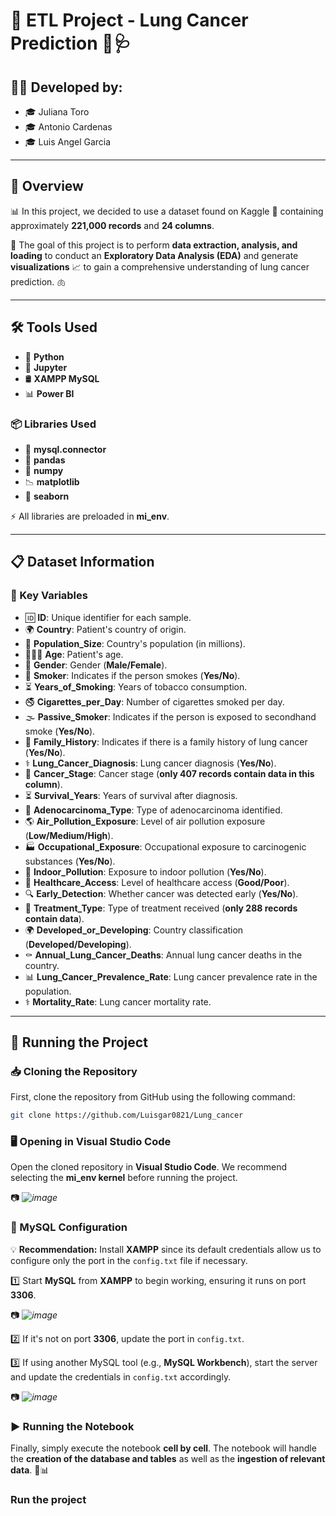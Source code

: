 # 🚀 ETL Project - Lung Cancer Prediction 🏥🩺

## 👩‍💻 Developed by:
- 🎓 Juliana Toro
- 🎓 Antonio Cardenas
- 🎓 Luis Angel Garcia

---

## 📌 Overview

📊 In this project, we decided to use a dataset found on Kaggle 📂 containing approximately **221,000 records** and **24 columns**.

🎯 The goal of this project is to perform **data extraction, analysis, and loading** to conduct an **Exploratory Data Analysis (EDA)** and generate **visualizations** 📈 to gain a comprehensive understanding of lung cancer prediction. 🫁

---

## 🛠️ Tools Used

- 🐍 **Python**
- 📒 **Jupyter**
- 🛢️ **XAMPP MySQL**
- 📊 **Power BI**

### 📦 Libraries Used

- 🔗 **mysql.connector**
- 🐼 **pandas**
- 🔢 **numpy**
- 📉 **matplotlib**
- 🎨 **seaborn**

⚡ All libraries are preloaded in **mi_env**.

---

## 📋 Dataset Information

### 📌 Key Variables

- 🆔 **ID**: Unique identifier for each sample.
- 🌍 **Country**: Patient's country of origin.
- 👥 **Population_Size**: Country's population (in millions).
- 👶👩‍🦳 **Age**: Patient's age.
- 🚻 **Gender**: Gender (**Male/Female**).
- 🚬 **Smoker**: Indicates if the person smokes (**Yes/No**).
- ⏳ **Years_of_Smoking**: Years of tobacco consumption.
- 🚭 **Cigarettes_per_Day**: Number of cigarettes smoked per day.
- 🌫️ **Passive_Smoker**: Indicates if the person is exposed to secondhand smoke (**Yes/No**).
- 🧬 **Family_History**: Indicates if there is a family history of lung cancer (**Yes/No**).
- ⚕️ **Lung_Cancer_Diagnosis**: Lung cancer diagnosis (**Yes/No**).
- 🏥 **Cancer_Stage**: Cancer stage (**only 407 records contain data in this column**).
- ⏳ **Survival_Years**: Years of survival after diagnosis.
- 🔬 **Adenocarcinoma_Type**: Type of adenocarcinoma identified.
- 🌎 **Air_Pollution_Exposure**: Level of air pollution exposure (**Low/Medium/High**).
- 🏭 **Occupational_Exposure**: Occupational exposure to carcinogenic substances (**Yes/No**).
- 🏡 **Indoor_Pollution**: Exposure to indoor pollution (**Yes/No**).
- 🏥 **Healthcare_Access**: Level of healthcare access (**Good/Poor**).
- 🔍 **Early_Detection**: Whether cancer was detected early (**Yes/No**).
- 💉 **Treatment_Type**: Type of treatment received (**only 288 records contain data**).
- 🌍 **Developed_or_Developing**: Country classification (**Developed/Developing**).
- ⚰️ **Annual_Lung_Cancer_Deaths**: Annual lung cancer deaths in the country.
- 📊 **Lung_Cancer_Prevalence_Rate**: Lung cancer prevalence rate in the population.
- ⚕️ **Mortality_Rate**: Lung cancer mortality rate.

---

## 🚀 Running the Project

### 📥 Cloning the Repository

First, clone the repository from GitHub using the following command:

```bash
git clone https://github.com/Luisgar0821/Lung_cancer
```

### 🖥️ Opening in Visual Studio Code

Open the cloned repository in **Visual Studio Code**. We recommend selecting the **mi_env kernel** before running the project.

📷 *![image](https://github.com/user-attachments/assets/8762fddc-d4d0-4d2f-8fc3-41d7936e5051)*

### 🔧 MySQL Configuration

💡 **Recommendation:** Install **XAMPP** since its default credentials allow us to configure only the port in the `config.txt` file if necessary.

1️⃣ Start **MySQL** from **XAMPP** to begin working, ensuring it runs on port **3306**.

📷 *![image](https://github.com/user-attachments/assets/be51cf4d-2203-47c0-b056-795395318872)*

2️⃣ If it's not on port **3306**, update the port in `config.txt`.

3️⃣ If using another MySQL tool (e.g., **MySQL Workbench**), start the server and update the credentials in `config.txt` accordingly.

📷 *![image](https://github.com/user-attachments/assets/cca44b1c-47bc-48b9-8a0e-78018a9d56d3)*

### ▶️ Running the Notebook

Finally, simply execute the notebook **cell by cell**. The notebook will handle the **creation of the database and tables** as well as the **ingestion of relevant data**. 🚀📊

### Run the project
